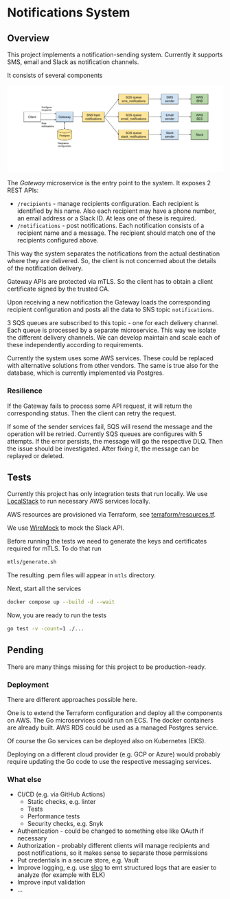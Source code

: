 # Notifications System

## Overview

This project implements a notification-sending system.
Currently it supports SMS, email and Slack as notification channels.

It consists of several components

![Architecture](architecture.png)

The *Gateway* microservice is the entry point to the system. It exposes 2 REST APIs:
- `/recipients` - manage recipients configuration. Each recipient is identified by his name.
Also each recipient may have a phone number, an email address or a Slack ID. At leas one of these is required.
- `/notifications` - post notifications. Each notification consists of a recipient name and a message. The recipient should match one of the recipients configured above.

This way the system separates the notifications from the actual destination where they are delivered.
So, the client is not concerned about the details of the notification delivery.

Gateway APIs are protected via mTLS. So the client has to obtain a client certificate signed by the trusted CA.

Upon receiving a new notification the Gateway loads the corresponding recipient configuration and posts all the data to SNS topic `notifications`.

3 SQS queues are subscribed to this topic - one for each delivery channel.
Each queue is processed by a separate microservice. This way we isolate the different delivery channels. We can develop maintain and scale each of these independently according to requirements.

Currently the system uses some AWS services. These could be replaced with alternative solutions from other vendors. The same is true also for the database, which is currently implemented via Postgres.

### Resilience

If the Gateway fails to process some API request, it will return the corresponding status. Then the client can retry the request.

If some of the sender services fail, SQS will resend the message and the operation will be retried.
Currently SQS queues are configures with 5 attempts. If the error persists, the message will go the respective DLQ. Then the issue should be investigated. After fixing it, the message can be replayed or deleted.

## Tests

Currently this project has only integration tests that run locally.
We use [LocalStack](https://www.localstack.cloud/) to run necessary AWS services locally.

AWS resources are provisioned via Terraform, see [terraform/resources.tf](terraform/resources.tf).

We use [WireMock](https://wiremock.org/) to mock the Slack API.

Before running the tests we need to generate the keys and certificates required for mTLS.
To do that run
```sh
mtls/generate.sh 
```
The resulting .pem files will appear in `mtls` directory.

Next, start all the services
```sh
docker compose up --build -d --wait
```

Now, you are ready to run the tests
```sh
go test -v -count=1 ./...
```

## Pending

There are many things missing for this project to be production-ready.

### Deployment

There are different approaches possible here.

One is to extend the Terraform configuration and deploy all the components on AWS. The Go microservices could run on ECS. The docker containers are already built. AWS RDS could be used as a managed Postgres service.

Of course the Go services can be deployed also on Kubernetes (EKS).

Deploying on a different cloud provider (e.g. GCP or Azure) would probably require updating the Go code to use the respective messaging services.

### What else
- CI/CD (e.g. via GitHub Actions)
  - Static checks, e.g. linter
  - Tests
  - Performance tests
  - Security checks, e.g. Snyk
- Authentication - could be changed to something else like OAuth if necessary
- Authorization - probably different clients will manage recipients and post notifications, so it makes sense to separate those permissions
- Put credentials in a secure store, e.g. Vault
- Improve logging, e.g. use [slog](https://pkg.go.dev/golang.org/x/exp/slog) to emt structured logs that are easier to analyze (for example with ELK)
- Improve input validation
- ...